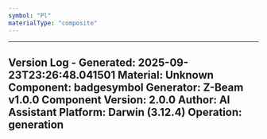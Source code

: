 ```yaml
---
symbol: "Pl"
materialType: "composite"
---
```


---
Version Log - Generated: 2025-09-23T23:26:48.041501
Material: Unknown
Component: badgesymbol
Generator: Z-Beam v1.0.0
Component Version: 2.0.0
Author: AI Assistant
Platform: Darwin (3.12.4)
Operation: generation
---